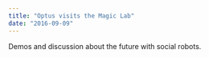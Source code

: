 ```yaml
---
title: "Optus visits the Magic Lab"
date: "2016-09-09"
---
```

Demos and discussion about the future with social robots.